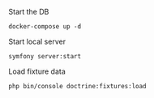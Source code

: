 Start the DB

`docker-compose up -d`

Start local server

`symfony server:start`

Load fixture data

`php bin/console doctrine:fixtures:load`